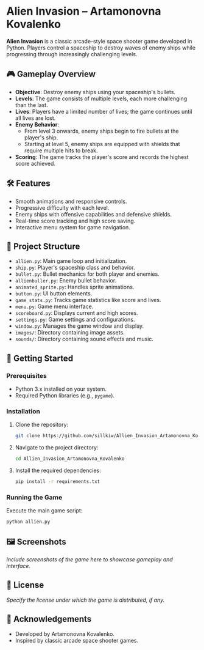 # Alien Invasion – Artamonovna Kovalenko

**Alien Invasion** is a classic arcade-style space shooter game developed in Python.
Players control a spaceship to destroy waves of enemy ships while progressing through increasingly challenging levels.

## 🎮 Gameplay Overview

- **Objective**: Destroy enemy ships using your spaceship's bullets.
- **Levels**: The game consists of multiple levels, each more challenging than the last.
- **Lives**: Players have a limited number of lives; the game continues until all lives are lost.
- **Enemy Behavior**:
  - From level 3 onwards, enemy ships begin to fire bullets at the player's ship.
  - Starting at level 5, enemy ships are equipped with shields that require multiple hits to break.
- **Scoring**: The game tracks the player's score and records the highest score achieved.

## 🛠️ Features

- Smooth animations and responsive controls.
- Progressive difficulty with each level.
- Enemy ships with offensive capabilities and defensive shields.
- Real-time score tracking and high score saving.
- Interactive menu system for game navigation.

## 📁 Project Structure

- `allien.py`: Main game loop and initialization.
- `ship.py`: Player's spaceship class and behavior.
- `bullet.py`: Bullet mechanics for both player and enemies.
- `allienbuller.py`: Enemy bullet behavior.
- `animated_sprite.py`: Handles sprite animations.
- `button.py`: UI button elements.
- `game_stats.py`: Tracks game statistics like score and lives.
- `menu.py`: Game menu interface.
- `scoreboard.py`: Displays current and high scores.
- `settings.py`: Game settings and configurations.
- `window.py`: Manages the game window and display.
- `images/`: Directory containing image assets.
- `sounds/`: Directory containing sound effects and music.

## 🚀 Getting Started

### Prerequisites

- Python 3.x installed on your system.
- Required Python libraries (e.g., `pygame`).

### Installation

1. Clone the repository:
   ```bash
   git clone https://github.com/sillkiw/Allien_Invasion_Artamonovna_Kovalenko.git
   ```

2. Navigate to the project directory:
   ```bash
   cd Allien_Invasion_Artamonovna_Kovalenko
   ```

3. Install the required dependencies:
   ```bash
   pip install -r requirements.txt
   ```

### Running the Game

Execute the main game script:

```bash
python allien.py
```

## 🖼️ Screenshots

*Include screenshots of the game here to showcase gameplay and interface.*

## 📄 License

*Specify the license under which the game is distributed, if any.*

## 🙌 Acknowledgements

- Developed by Artamonovna Kovalenko.
- Inspired by classic arcade space shooter games.

